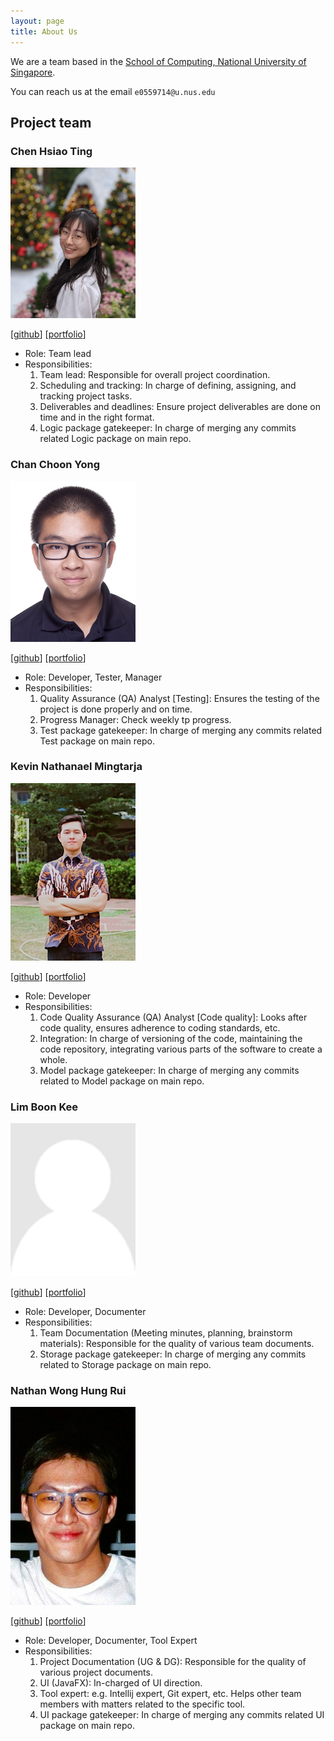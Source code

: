 ```yaml
---
layout: page
title: About Us
---
```


We are a team based in the [School of Computing, National University of Singapore](http://www.comp.nus.edu.sg).

You can reach us at the email `e0559714@u.nus.edu`

## Project team

### Chen Hsiao Ting

<img src="images/hsiaotingluv.png" width="200px">


[[github](https://github.com/hsiaotingluv)]
[[portfolio](team/hsiaotingluv.md)]

* Role: Team lead
* Responsibilities:
  1. Team lead: Responsible for overall project coordination.
  2. Scheduling and tracking: In charge of defining, assigning, and tracking project tasks.
  3. Deliverables and deadlines: Ensure project deliverables are done on time and in the right format.
  4. Logic package gatekeeper: In charge of merging any commits related Logic package on main repo.


### Chan Choon Yong

<img src="images/choonyongchan.png" width="200px">

[[github](https://github.com/choonyongchan)]
[[portfolio](team/chanchoonyong.md)]

* Role: Developer, Tester, Manager
* Responsibilities:
  1. Quality Assurance (QA) Analyst [Testing]: Ensures the testing of the project is done properly and on time.
  2. Progress Manager: Check weekly tp progress.
  3. Test package gatekeeper: In charge of merging any commits related Test package on main repo.



### Kevin Nathanael Mingtarja

<img src="images/kevinmingtarja.png" width="200px">

[[github](https://github.com/kevinmingtarja)]
[[portfolio](team/kevinmingtarja.md)]

* Role: Developer
* Responsibilities:
  1. Code Quality Assurance (QA) Analyst [Code quality]: Looks after code quality, ensures adherence to coding standards, etc.
  2. Integration: In charge of versioning of the code, maintaining the code repository, integrating various parts of the software to create a whole.
  3. Model package gatekeeper: In charge of merging any commits related to Model package on main repo.



### Lim Boon Kee

<img src="images/bklimey.png" width="200px">

[[github](https://github.com/bklimey)]
[[portfolio](team/bklimey.md)]

* Role: Developer, Documenter
* Responsibilities:
  1. Team Documentation (Meeting minutes, planning, brainstorm materials): Responsible for the quality of various team documents.
  2. Storage package gatekeeper: In charge of merging any commits related to Storage package on main repo.


### Nathan Wong Hung Rui

<img src="images/e0543978.png" width="200px">

[[github](https://github.com/e0543978)]
[[portfolio](team/nathanwonghungrui.md)]

* Role: Developer, Documenter, Tool Expert
* Responsibilities:
  1. Project Documentation (UG & DG): Responsible for the quality of various project documents.
  2. UI (JavaFX): In-charged of UI direction.
  3. Tool expert: e.g. Intellij expert, Git expert, etc. Helps other team members with matters related to the specific tool.
  4. UI package gatekeeper: In charge of merging any commits related UI package on main repo.
